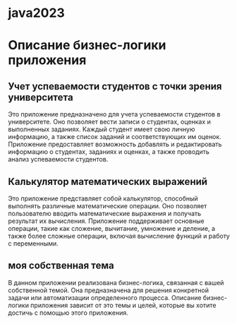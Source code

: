 # java2023
# Описание бизнес-логики приложения

## Учет успеваемости студентов с точки зрения университета

Это приложение предназначено для учета успеваемости студентов в университете. Оно позволяет вести записи о студентах, оценках и выполненных заданиях. Каждый студент имеет свою личную информацию, а также список заданий и соответствующих им оценок. Приложение предоставляет возможность добавлять и редактировать информацию о студентах, заданиях и оценках, а также проводить анализ успеваемости студентов.

## Калькулятор математических выражений

Это приложение представляет собой калькулятор, способный выполнять различные математические операции. Оно позволяет пользователю вводить математические выражения и получать результат их вычисления. Приложение поддерживает основные операции, такие как сложение, вычитание, умножение и деление, а также более сложные операции, включая вычисление функций и работу с переменными.

## моя собственная тема

В данном приложении реализована бизнес-логика, связанная с вашей собственной темой. Она предназначена для решения конкретной задачи или автоматизации определенного процесса. Описание бизнес-логики приложения зависит от это темы и целей, которые вы хотите достичь с помощью этого приложения.
